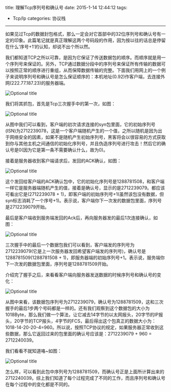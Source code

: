 title: 理解Tcp序列号和确认号
date: 2015-1-14 12:44:12
tags:
- Tcp/Ip
categories: 协议栈
---
如果见过Tcp的数据封包格式，那么一定会对它首部中的32位序列号和确认号有一定的印象。此篇笔记就是真正理解这两个号码段的作用，因为按以往的话总是停留在什么‘序号+1’的认知，却说不出个所以然。<!-- more -->

我们都知道TCP之所以可靠，是因为它保证了传送数据包的顺序。而顺序就是用一个序列号来保证的。另外，TCP通过数据分段中的序列号来保证所有传输的数据可以按照正常的顺序进行重组，从而保障数据传输的完整。下面我们用网上的一个例子来说明序列号和确认号是怎么保证顺序的：本机地址(0.92)作客户端，去连接外网(222.77.187.23)的服务器端。

![](http://7u2nix.com1.z0.glb.clouddn.com/SYN-SENT.png "Optional title")

我们将其抓包，首先是Tcp三次握手中的第一次，如图：

![](http://7u2nix.com1.z0.glb.clouddn.com/isn1.png "Optional title")

从图中我们可以看到，客户端的初次请求连接的syn包里面，它的初始序列号(ISN)为2712239078，这是一个客户端随机产生的一个值，之所以随机是因为出于网络安全的因素，如果不是随机产生初始序列号，黑客将会以很容易的方式获取到你与其他主机之间通信的初始化序列号，并且伪造序列号进行攻击！然后它的确认号是0(因为它是第一条不需要确认什么，故为0)。

接着是服务器收到客户端请求后，发回的ACK确认，如图：

![](http://7u2nix.com1.z0.glb.clouddn.com/isn2.png "Optional title")

这个发回给客户端的ACK确认包中，它的初始化序列号是1288781508，和客户端一样它是服务器端随机产生的值，接着是确认号，显示的是2712239079。都应该可看出它是(2712239078 + 1)，即客户端的初始序列号+1(虽然该包没有数据，但syn标志消耗了一个序号+1)。表示说，客户端你下一次发的数据包里面，序列号是2712239079开始。

最后是客户端收到服务端发回的Ack后，再向服务器发的最后1次连接确认，如图：

![](http://7u2nix.com1.z0.glb.clouddn.com/isn3.png "Optional title")

三次握手中的最后一个数据包我们可以看到，客户端发的序列号为2712239079(它是上一次服务器发回希望客户端发的序列号)，确认号是1288781509(1288781508 + 1)，即服务器端的初始序列号+1。表示说，服务端你下一次发的数据包里面，序列号是1288781509开始。

介绍完了握手之后，来看看客户端向服务器发送数据的时候序列号和确认号的变化：

![](http://7u2nix.com1.z0.glb.clouddn.com/isn4.png "Optional title")

从图中来看，该数据包序列号为2712239079，确认号为1288781509，这和三次握手的最后1步两个号码都是一样的。还有我们观察到这个数据包的大小为1018Byte，那么我们做一个算法，让它减去14字节的以太网报头，20字节的IP报头，20字节的TCP报头，4字节的FCS，最后得出这个包真正的数据大小为：1018-14-20-20-4=960。所以说，按照TCP协议的规定，如果服务器正常收到这些数据，那么它返回过来的包里面的确认号应该是：2712239079 + 960 = 2712240039。

我们看看不就知道咯~如图：

![](http://7u2nix.com1.z0.glb.clouddn.com/isn5.png "Optional title")

怎么样，可以看到此包中序列号为1288781509，而确认号正是上面所计算出来的2712240039。综上我们知道了每个过程完成了不同的工作，而且序列号和确认号在每个过程中的变化都是不同的。



